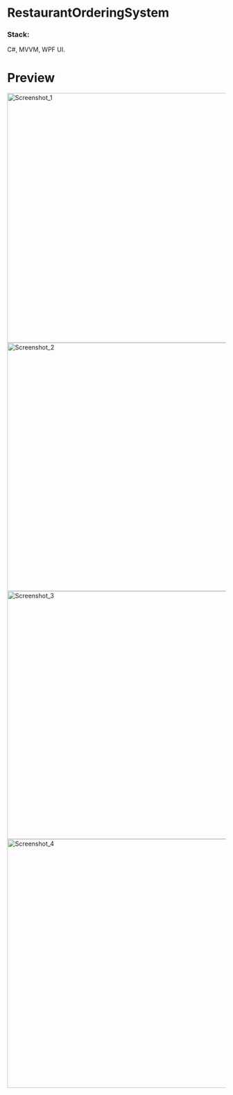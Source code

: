 <h1> RestaurantOrderingSystem </h1> 
<h3> Stack: </h3> C#, MVVM, WPF UI. 

<h1> Preview </h1>
<img width="993" height="575" alt="Screenshot_1" src="https://github.com/user-attachments/assets/9e16e4e5-43ae-4591-b81a-199df175f409" />
<img width="993" height="572" alt="Screenshot_2" src="https://github.com/user-attachments/assets/12156963-d1da-4ed9-8bcb-5e22ee9b2b8c" />
<img width="995" height="571" alt="Screenshot_3" src="https://github.com/user-attachments/assets/21177233-e64f-441a-a882-bab24f2f0749" />
<img width="994" height="573" alt="Screenshot_4" src="https://github.com/user-attachments/assets/0270c70d-67be-4ec2-aab4-2044ff5e0746" />
